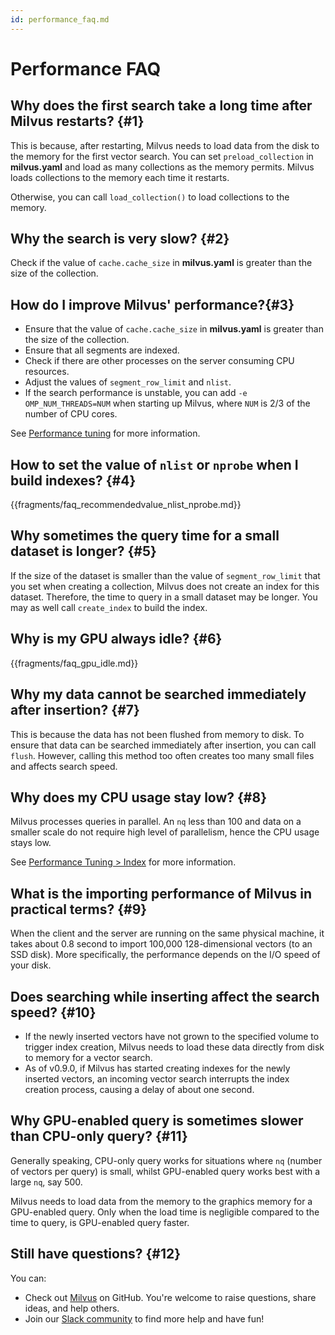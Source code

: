 ```yaml
---
id: performance_faq.md
---
```


# Performance FAQ

## Why does the first search take a long time after Milvus restarts? {#1}

This is because, after restarting, Milvus needs to load data from the disk to the memory for the first vector search. You can set `preload_collection` in **milvus.yaml** and load as many collections as the memory permits. Milvus loads collections to the memory each time it restarts. 

Otherwise, you can call `load_collection()` to load collections to the memory.

## Why the search is very slow? {#2}

Check if the value of `cache.cache_size` in **milvus.yaml** is greater than the size of the collection.

## How do I improve Milvus' performance?{#3}

- Ensure that the value of `cache.cache_size` in **milvus.yaml** is greater than the size of the collection.
- Ensure that all segments are indexed. 
- Check if there are other processes on the server consuming CPU resources.
- Adjust the values of `segment_row_limit` and `nlist`.
- If the search performance is unstable, you can add `-e OMP_NUM_THREADS=NUM` when starting up Milvus, where `NUM` is 2/3 of the number of CPU cores. 

See [Performance tuning](tuning.md) for more information. 

## How to set the value of <code>nlist</code> or <code>nprobe</code> when I build indexes? {#4}

{{fragments/faq_recommendedvalue_nlist_nprobe.md}}

## Why sometimes the query time for a small dataset is longer? {#5}

If the size of the dataset is smaller than the value of `segment_row_limit` that you set when creating a collection, Milvus does not create an index for this dataset. Therefore, the time to query in a small dataset may be longer. You may as well call `create_index` to build the index.


## Why is my GPU always idle? {#6}

{{fragments/faq_gpu_idle.md}}

## Why my data cannot be searched immediately after insertion? {#7}

This is because the data has not been flushed from memory to disk. To ensure that data can be searched immediately after insertion, you can call `flush`. However, calling this method too often creates too many small files and affects search speed.

## Why does my CPU usage stay low? {#8}

Milvus processes queries in parallel. An `nq` less than 100 and data on a smaller scale do not require high level of parallelism, hence the CPU usage stays low.


See [Performance Tuning > Index](tuning.md#Index) for more information.

## What is the importing performance of Milvus in practical terms? {#9}

When the client and the server are running on the same physical machine, it takes about 0.8 second to import 100,000 128-dimensional vectors (to an SSD disk). More specifically, the performance depends on the I/O speed of your disk.

## Does searching while inserting affect the search speed? {#10}

- If the newly inserted vectors have not grown to the specified volume to trigger index creation, Milvus needs to load these data directly from disk to memory for a vector search.
- As of v0.9.0, if Milvus has started creating indexes for the newly inserted vectors, an incoming vector search interrupts the index creation process, causing a delay of about one second.

## Why GPU-enabled query is sometimes slower than CPU-only query? {#11}

Generally speaking, CPU-only query works for situations where `nq` (number of vectors per query) is small, whilst GPU-enabled query works best with a large `nq`, say 500.

Milvus needs to load data from the memory to the graphics memory for a GPU-enabled query. Only when the load time is negligible compared to the time to query, is GPU-enabled query faster.

## Still have questions? {#12}

You can:

- Check out [Milvus](https://github.com/milvus-io/milvus/issues) on GitHub. You're welcome to raise questions, share ideas, and help others.
- Join our [Slack community](https://join.slack.com/t/milvusio/shared_invite/enQtNzY1OTQ0NDI3NjMzLWNmYmM1NmNjOTQ5MGI5NDhhYmRhMGU5M2NhNzhhMDMzY2MzNDdlYjM5ODQ5MmE3ODFlYzU3YjJkNmVlNDQ2ZTk) to find more help and have fun!
